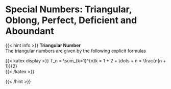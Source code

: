 # Special Numbers: Triangular, Oblong, Perfect, Deficient and Aboundant

{{< hint info >}}
**Triangular Number**  
The triangular numbers are given by the following explicit formulas

{{< katex display >}}
T_n = \sum_{k=1}^{n}k = 1 + 2 + \dots + n = \frac{n(n + 1)}{2}  
{{< /katex >}}

{{< /hint >}}
